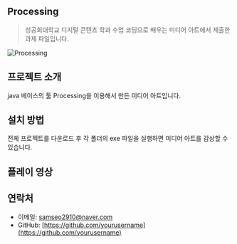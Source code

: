 
## Processing

> 성공회대학교 디지털 콘텐츠 학과 수업 코딩으로 배우는 미디어 아트에서 제출한 과제 파일입니다.

![Processing](https://img.shields.io/badge/Processing-007ACC.svg?&style=for-the-badge&logoColor=white)

## 프로젝트 소개

java 베이스의 툴 Processing을 이용해서 만든 미디어 아트입니다.

## 설치 방법

전체 프로젝트를 다운로드 후 각 폴더의 exe 파일을 실행하면 미디어 아트를 감상할 수 있습니다.

## 플레이 영상



## 연락처

- 이메일: [samseo2910@naver.com](mailto:samseo2910@naver.com)
- GitHub: [https://github.com/yourusername](https://github.com/yourusername)
